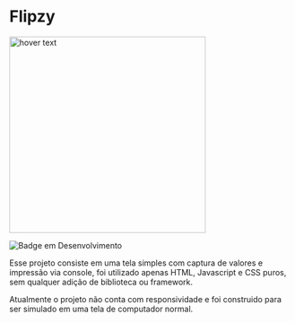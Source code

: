 # Flipzy

<img src="https://breninho23.github.io/Flipzy/assets/logo.png" width="350" title="hover text">

![Badge em Desenvolvimento](http://img.shields.io/static/v1?label=STATUS&message=EM%20DESENVOLVIMENTO&color=GREEN&style=for-the-badge)

Esse projeto consiste em uma tela simples com captura de valores e impressão via console, foi utilizado apenas HTML, Javascript e CSS puros, sem qualquer adição de biblioteca ou framework.

Atualmente o projeto não conta com responsividade e foi construido para ser simulado em uma tela de computador normal.








